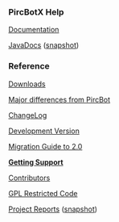 ### PircBotX Help ###

[Documentation](Documentation.md)

[JavaDocs](http://site.pircbotx.googlecode.com/hg-history/latest/apidocs/index.html) ([snapshot](http://site.pircbotx.googlecode.com/hg/apidocs/index.html))

### Reference ###

[Downloads](Downloads.md)

[Major differences from PircBot](DifferencesFromPircBot.md)

[ChangeLog](ChangeLog.md)

[Development Version](DevVersion.md)

[Migration Guide to 2.0](MigrationGuide2.md)

**[Getting Support](Support.md)**

[Contributors](Contributors.md)

[GPL Restricted Code](GPLRestrictedCode.md)

[Project Reports](http://site.pircbotx.googlecode.com/hg-history/latest/project-reports.html) ([snapshot](http://site.pircbotx.googlecode.com/hg/project-reports.html))